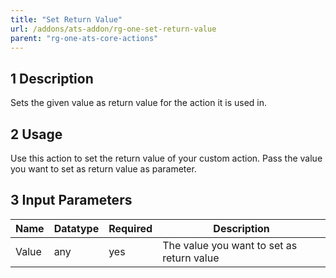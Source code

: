 ```yaml
---
title: "Set Return Value"
url: /addons/ats-addon/rg-one-set-return-value
parent: "rg-one-ats-core-actions"
---
```


## 1 Description

Sets the given value as return value for the action it is used in.

## 2 Usage

Use this action to set the return value of your custom action.
Pass the value you want to set as return value as parameter.

## 3 Input Parameters

Name | Datatype | Required | Description
---- | -------- | ------- |---------------
Value | any | yes | The value you want to set as return value
